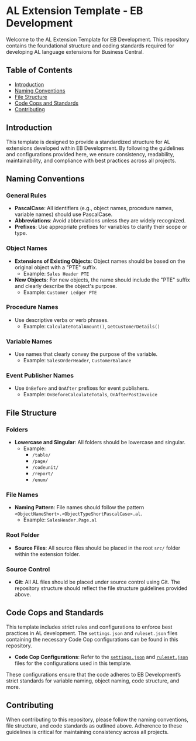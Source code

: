 # AL Extension Template - EB Development

Welcome to the AL Extension Template for EB Development. This repository contains the foundational structure and coding standards required for developing AL language extensions for Business Central.

## Table of Contents

- [Introduction](#introduction)
- [Naming Conventions](#naming-conventions)
- [File Structure](#file-structure)
- [Code Cops and Standards](#code-cops-and-standards)
- [Contributing](#contributing)

## Introduction

This template is designed to provide a standardized structure for AL extensions developed within EB Development. By following the guidelines and configurations provided here, we ensure consistency, readability, maintainability, and compliance with best practices across all projects.

## Naming Conventions

### General Rules
- **PascalCase**: All identifiers (e.g., object names, procedure names, variable names) should use PascalCase.
- **Abbreviations**: Avoid abbreviations unless they are widely recognized.
- **Prefixes**: Use appropriate prefixes for variables to clarify their scope or type.

### Object Names
- **Extensions of Existing Objects**: Object names should be based on the original object with a "PTE" suffix.
  - Example: `Sales Header PTE`
- **New Objects**: For new objects, the name should include the "PTE" suffix and clearly describe the object's purpose.
  - Example: `Customer Ledger PTE`

### Procedure Names
- Use descriptive verbs or verb phrases.
  - Example: `CalculateTotalAmount()`, `GetCustomerDetails()`

### Variable Names
- Use names that clearly convey the purpose of the variable.
  - Example: `SalesOrderHeader`, `CustomerBalance`

### Event Publisher Names
- Use `OnBefore` and `OnAfter` prefixes for event publishers.
  - Example: `OnBeforeCalculateTotals`, `OnAfterPostInvoice`

## File Structure

### Folders
- **Lowercase and Singular**: All folders should be lowercase and singular.
  - Example:
    - `/table/`
    - `/page/`
    - `/codeunit/`
    - `/report/`
    - `/enum/`

### File Names
- **Naming Pattern**: File names should follow the pattern `<ObjectNameShort>.<ObjectTypeShortPascalCase>.al`.
  - Example: `SalesHeader.Page.al`

### Root Folder
- **Source Files**: All source files should be placed in the root `src/` folder within the extension folder.

### Source Control
- **Git**: All AL files should be placed under source control using Git. The repository structure should reflect the file structure guidelines provided above.

## Code Cops and Standards

This template includes strict rules and configurations to enforce best practices in AL development. The `settings.json` and `ruleset.json` files containing the necessary Code Cop configurations can be found in this repository.

- **Code Cop Configurations**: Refer to the [`settings.json`](./.vscode/settings.json) and [`ruleset.json`](./.vscode/rulesets.json) files for the configurations used in this template.

These configurations ensure that the code adheres to EB Development’s strict standards for variable naming, object naming, code structure, and more.

## Contributing

When contributing to this repository, please follow the naming conventions, file structure, and code standards as outlined above. Adherence to these guidelines is critical for maintaining consistency across all projects.
